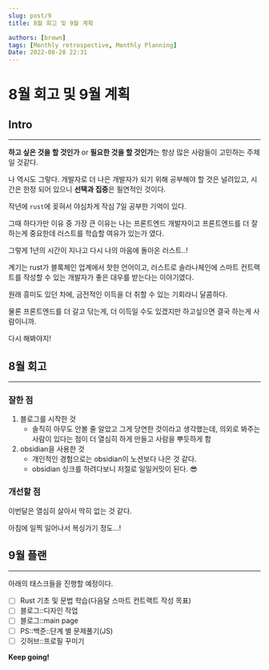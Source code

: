```yaml
---
slug: post/9
title: 8월 회고 및 9월 계획

authors: [brown]
tags: [Monthly retrospective, Monthly Planning]
Date: 2022-08-28 22:31
---
```


# 8월 회고 및 9월 계획

## Intro

---

**하고 싶은 것을 할 것인가** or **필요한 것을 할 것인가**는 항상 많은 사람들이 고민하는 주제 일 것같다.

나 역시도 그렇다. 개발자로 더 나은 개발자가 되기 위해 공부해야 할 것은 널려있고, 시간은 한정 되어 있으니 **선택과 집중**은 필연적인 것이다.

작년에 `rust`에 꽂혀서 야심차게 작심 7일 공부한 기억이 있다.

그때 하다가만 이유 중 가장 큰 이유는 나는 프론트엔드 개발자이고 프론트엔드를 더 잘하는게 중요한데 러스트를 학습할 여유가 있는가 였다.

그렇게 1년의 시간이 지나고 다시 나의 마음에 돌아온 러스트..!

계기는 rust가 블록체인 업계에서 핫한 언어이고, 러스트로 솔라나체인에 스마트 컨트랙트를 작성할 수 있는 개발자가 좋은 대우를 받는다는 이야기였다.

원래 흥미도 있던 차에, 금전적인 이득을 더 취할 수 있는 기회라니 달콤하다.

물론 프론트엔드를 더 갈고 닦는게, 더 이득일 수도 있겠지만 하고싶으면 결국 하는게 사람이니까.

다시 해봐야지!

## 8월 회고

---

### 잘한 점

1. 블로그를 시작한 것
   - 솔직히 아무도 안볼 줄 알았고 그게 당연한 것이라고 생각했는데, 의외로 봐주는 사람이 있다는 점이 더 열심히 하게 만들고 사람을 뿌듯하게 함
2. obsidian을 사용한 것
   - 개인적인 경험으로는 obsidian이 노션보다 나은 것 같다.
   - obsidian 싱크를 하려다보니 저절로 일일커밋이 된다. 😎

### 개선할 점

이번달은 열심히 살아서 딱히 없는 것 같다.

아침에 일찍 일어나서 복싱가기 정도...!

## 9월 플랜

---

아래의 태스크들을 진행할 예정이다.

- [ ] Rust 기초 및 문법 학습(다음달 스마트 컨트랙트 작성 목표)
- [ ] 블로그::디자인 작업
- [ ] 블로그::main page
- [ ] PS::백준::단계 별 문제풀기(JS)
- [ ] 깃허브::프로필 꾸미기

**Keep going!**
